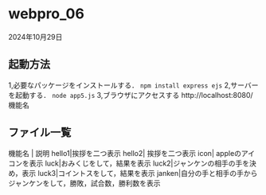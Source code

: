 # webpro_06
2024年10月29日

## 起動方法
1,必要なパッケージをインストールする．
```npm install express ejs```
2,サーバーを起動する．
```node app5.js```
3,ブラウザにアクセスする
http://localhost:8080/機能名
## ファイル一覧
機能名 | 説明
hello1|挨拶を二つ表示
hello2| 挨拶を二つ表示
icon| appleのアイコンを表示
luck|おみくじをして，結果を表示
luck2|ジャンケンの相手の手を決め，表示
luck3|コイントスをして，結果を表示
janken|自分の手と相手の手からジャンケンをして，勝敗，試合数，勝利数を表示

